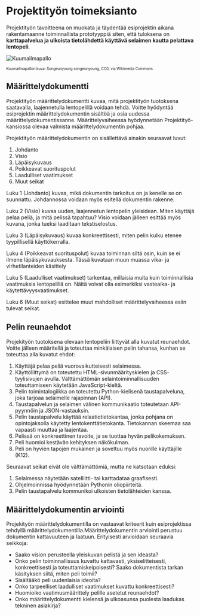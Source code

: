 # Projektityön toimeksianto

Projektityön tavoitteena on muokata ja täydentää esiprojektin aikana rakentamaanne toiminnallista prototyyppiä siten,
että tuloksena on **karttapalvelua ja ulkoista tietolähdettä käyttävä selaimen kautta pelattava lentopeli**.

![Kuumailmapallo](img/640px-Hot_Air_Balloon_Launch_(Unsplash).jpg)

<sub><sup>Kuumailmapallon kuva: Songeunyoung songeunyoung, CC0, via Wikimedia Commons</sup></sub>


## Määrittelydokumentti

Projektityön määrittelydokumentti kuvaa, mitä projektityön tuotoksena saatavalla, laajennetulla lentopelillä voidaan tehdä.
Voitte hyödyntää esiprojektin määrittelydokumentin sisältöä ja osia uudessa määrittelydokumentissanne. Määrittelyvaiheessa hyödynnetään Projektityö-kansiossa olevaa valmista määrittelydokumentin pohjaa.

Projektityön määrittelydokumentin on sisällettävä ainakin seuraavat luvut:
1. Johdanto
2. Visio
3. Läpäisykuvaus
4. Poikkeavat suorituspolut
5. Laadulliset vaatimukset
6. Muut seikat

Luku 1 (Johdanto) kuvaa, mikä dokumentin tarkoitus on ja kenelle se on suunnattu. Johdannossa voidaan myös esitellä dokumentin rakenne.

Luku 2 (Visio) kuvaa uuden, laajennetun lentopelin yleisidean. Miten käyttäjä pelaa peliä, ja mitä pelissä tapahtuu?
Visio voidaan jälleen esittää
myös kuvana, jonka tueksi laaditaan tekstiselostus.

Luku 3 (Läpäisykuvaus) kuvaa konkreettisesti, miten pelin kulku etenee tyypillisellä käyttökerralla.

Luku 4 (Poikkeavat suorituspolut) kuvaa toiminnan siltä osin, kuin se ei ilmene läpäisykuvauksesta. Tässä kuvataan muun muassa vika- ja virhetilanteiden käsittely

Luku 5 (Laadulliset vaatimukset) tarkentaa, millaisia muita kuin toiminnallisia vaatimuksia lentopelillä on. Näitä voivat olla esimerkiksi vasteaika- ja käytettävyysvaatimukset.

Luku 6 (Muut seikat) esittelee muut mahdolliset määrittelyvaiheessa esiin tulevat seikat.



## Pelin reunaehdot

Projekityön tuotoksena olevaan lentopeliin liittyvät alla kuvatut reunaehdot.
Voitte jälleen määritellä ja toteuttaa minkälaisen pelin tahansa, kunhan se toteuttaa alla kuvatut ehdot:

1. Käyttäjä pelaa peliä vuorovaikutteisesti selaimessa.
2. Käyttöliittymä on toteutettu HTML-sivunmäärityskielen ja CSS-tyylisivujen avulla. Välttämättömän selaintoiminnallisuuden toteuttamiseen käytetään JavaScript-kieltä.
3. Pelin toimintalogiikka on toteutettu Python-kielisenä taustapalveluna, joka tarjoaa selaimelle rajapinnan (API).
4. Taustapalvelun ja selaimen välinen kommunikaatio toteutetaan API-pyynnöin ja JSON-vastauksin.
5. Pelin taustapalvelu käyttää relaatiotietokantaa, jonka pohjana on opintojaksolla käytetty lentokenttätietokanta. Tietokannan skeemaa saa vapaasti muuttaa ja laajentaa.
6. Pelissä on konkreettinen tavoite, ja se tuottaa hyvän pelikokemuksen.
7. Peli huomioi kestävän kehityksen näkökulman.
8. Peli on hyvien tapojen mukainen ja soveltuu myös nuorille käyttäjille (K12).

Seuraavat seikat eivät ole välttämättömiä, mutta ne katsotaan eduksi:

1. Selaimessa näytetään satelliitti- tai karttadataa graafisesti.
2. Ohjelmoinnissa hyödynnetään Pythonin oliopiirteitä.
3. Pelin taustapalvelu kommunikoi ulkoisten tietolähteiden kanssa.

## Määrittelydokumentin arviointi

Projekityön määrittelydokumentilla on vastaavat kriteerit kuin esiprojektissa tehdyllä määrittelydokumentilla.Määrittelydokumentin arviointi perustuu dokumentin kattavuuteen ja laatuun. Erityisesti arvioidaan seuraavia seikkoja:
- Saako vision perusteella yleiskuvan pelistä ja sen ideasta?
- Onko pelin toiminnallisuus kuvattu kattavasti, yksiselitteisesti, konkreettisesti ja toteuttamiskelpoisesti? Saako dokumentista tarkan käsityksen siitä, miten peli toimii?
- Sisältääkö peli uudenlaisia ideoita?
- Onko tarpeelliset laadulliset vaatimukset kuvattu konkreettisesti?
- Huomioiko vaatimusmäärittely pelille asetetut reunaehdot?
- Onko määrittelydokumentti kielensä ja ulkoasunsa puolesta laadukas tekninen asiakirja?
